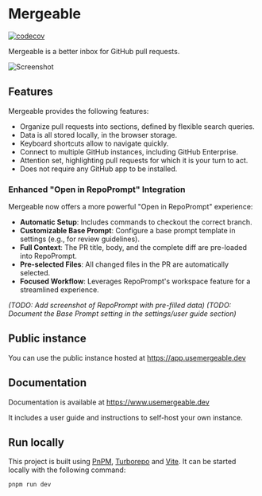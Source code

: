 # Mergeable

[![codecov](https://codecov.io/github/pvcnt/mergeable/graph/badge.svg?token=ZZN3FRNP86)](https://codecov.io/github/pvcnt/mergeable)

Mergeable is a better inbox for GitHub pull requests.

![Screenshot](docs/screenshot.png)

## Features

Mergeable provides the following features:

- Organize pull requests into sections, defined by flexible search queries.
- Data is all stored locally, in the browser storage.
- Keyboard shortcuts allow to navigate quickly.
- Connect to multiple GitHub instances, including GitHub Enterprise.
- Attention set, highlighting pull requests for which it is your turn to act.
- Does not require any GitHub app to be installed.

### Enhanced "Open in RepoPrompt" Integration
Mergeable now offers a more powerful "Open in RepoPrompt" experience:
- **Automatic Setup**: Includes commands to checkout the correct branch.
- **Customizable Base Prompt**: Configure a base prompt template in settings (e.g., for review guidelines).
- **Full Context**: The PR title, body, and the complete diff are pre-loaded into RepoPrompt.
- **Pre-selected Files**: All changed files in the PR are automatically selected.
- **Focused Workflow**: Leverages RepoPrompt's workspace feature for a streamlined experience.

*(TODO: Add screenshot of RepoPrompt with pre-filled data)*
*(TODO: Document the Base Prompt setting in the settings/user guide section)*

## Public instance

You can use the public instance hosted at https://app.usemergeable.dev

## Documentation

Documentation is available at https://www.usemergeable.dev

It includes a user guide and instructions to self-host your own instance.

## Run locally

This project is built using [PnPM](https://pnpm.io), [Turborepo](https://turbo.build/repo) and [Vite](https://vitejs.dev/).
It can be started locally with the following command:

```bash
pnpm run dev
```